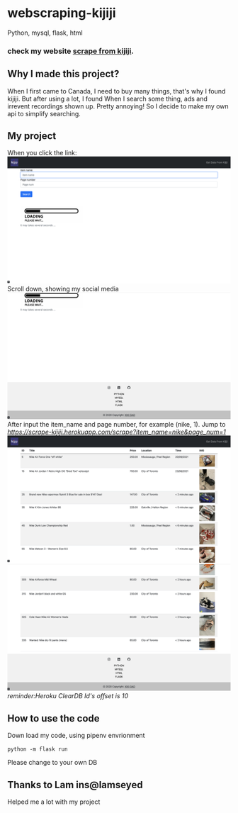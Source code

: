 # webscraping-kijiji
Python, mysql, flask, html
### check my website [scrape from kijiji](https://scrape-kijiji.herokuapp.com/).

## Why I made this project?
When I first came to Canada, I need to buy many things, that's why I found kijiji.
But after using a lot, I found When I search some thing, ads and irrevent recordings shown up. Pretty annoying!
So I decide to make my own api to simplify searching.

## My project
When you click the link:
![Screenshot](./docs/home.png)
Scroll down, showing my social media
![Screenshot](./docs/socialmedia.png)
After input the item_name and page number, for example (nike, 1).
Jump to *https://scrape-kijiji.herokuapp.com/scrape?item_name=nike&page_num=1*
![Screenshot](./docs/table1.png)
![Screenshot](./docs/table2.png)
*reminder:Heroku ClearDB Id's offset is 10*

## How to use the code
Down load my code, using pipenv envrionment
```
python -m flask run
```
Please change to your own DB

## Thanks to Lam ins@lamseyed
Helped me a lot with my project
